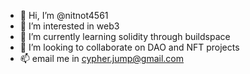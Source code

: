 - 👋 Hi, I’m @nitnot4561
- 👀 I’m interested in web3
- 🌱 I’m currently learning solidity through buildspace
- 💞️ I’m looking to collaborate on DAO and NFT projects
- 📫 email me in cypher.jump@gmail.com

<!---
nitnot4561/nitnot4561 is a ✨ special ✨ repository because its `README.md` (this file) appears on your GitHub profile.
You can click the Preview link to take a look at your changes.
--->
